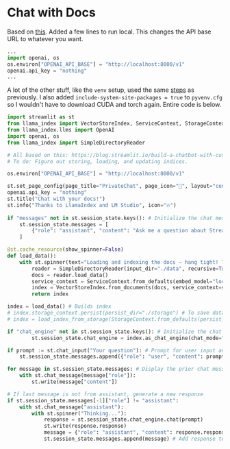 # Chat with Docs

Based on [this](https://blog.streamlit.io/build-a-chatbot-with-custom-data-sources-powered-by-llamaindex/). Added a few lines to run local. This changes the API base URL to whatever you want.

```python
...
import openai, os
os.environ["OPENAI_API_BASE"] = "http://localhost:8000/v1"
openai.api_key = "nothing"
...
```

A lot of the other stuff, like the `venv` setup, used the same [steps](Remove%20Background.md#Setup) as previously. I also added `include-system-site-packages = true` to `pyvenv.cfg` so I wouldn't have to download CUDA and torch again. Entire code is below.

```python
import streamlit as st
from llama_index import VectorStoreIndex, ServiceContext, StorageContext, load_index_from_storage
from llama_index.llms import OpenAI
import openai, os
from llama_index import SimpleDirectoryReader

# All based on this: https://blog.streamlit.io/build-a-chatbot-with-custom-data-sources-powered-by-llamaindex/
# To do: Figure out storing, loading, and updating indices.

os.environ["OPENAI_API_BASE"] = "http://localhost:8000/v1"

st.set_page_config(page_title="PrivateChat", page_icon="🦙", layout="centered", initial_sidebar_state="auto", menu_items=None)
openai.api_key = "nothing"
st.title("Chat with your docs!")
st.info("Thanks to LlamaIndex and LM Studio", icon="🔥")
         
if "messages" not in st.session_state.keys(): # Initialize the chat messages history
    st.session_state.messages = [
        {"role": "assistant", "content": "Ask me a question about Streamlit's open-source Python library!"}
    ]

@st.cache_resource(show_spinner=False)
def load_data():
    with st.spinner(text="Loading and indexing the docs – hang tight! This should take 1-2 minutes."):
        reader = SimpleDirectoryReader(input_dir="./data", recursive=True)
        docs = reader.load_data()
        service_context = ServiceContext.from_defaults(embed_model="local:BAAI/bge-base-en-v1.5")
        index = VectorStoreIndex.from_documents(docs, service_context=service_context)
        return index

index = load_data() # Builds index
# index.storage_context.persist(persist_dir="./storage") # To save data to disk.
# index = load_index_from_storage(StorageContext.from_defaults(persist_dir="./storage")) # To load existing data

if "chat_engine" not in st.session_state.keys(): # Initialize the chat engine
        st.session_state.chat_engine = index.as_chat_engine(chat_mode="condense_question", verbose=True)

if prompt := st.chat_input("Your question"): # Prompt for user input and save to chat history
    st.session_state.messages.append({"role": "user", "content": prompt})

for message in st.session_state.messages: # Display the prior chat messages
    with st.chat_message(message["role"]):
        st.write(message["content"])

# If last message is not from assistant, generate a new response
if st.session_state.messages[-1]["role"] != "assistant":
    with st.chat_message("assistant"):
        with st.spinner("Thinking..."):
            response = st.session_state.chat_engine.chat(prompt)
            st.write(response.response)
            message = {"role": "assistant", "content": response.response}
            st.session_state.messages.append(message) # Add response to message history
```